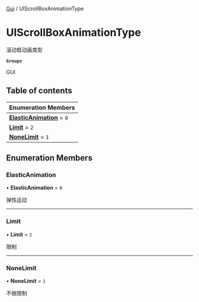 [Gui](../groups/Gui.Gui.md) / UIScrollBoxAnimationType

# UIScrollBoxAnimationType <Badge type="tip" text="Enumeration" /> <Score text="UIScrollBoxAnimationType" />

滚动框动画类型

**`Groups`**

GUI

## Table of contents

| Enumeration Members |
| :-----|
| **[ElasticAnimation](UI.UIScrollBoxAnimationType.md#elasticanimation)** = ``0`` <br> |
| **[Limit](UI.UIScrollBoxAnimationType.md#limit)** = ``2`` <br> |
| **[NoneLimit](UI.UIScrollBoxAnimationType.md#nonelimit)** = ``1`` <br> |

## Enumeration Members

### ElasticAnimation <Score text="ElasticAnimation" /> 

• **ElasticAnimation** = ``0``

弹性运动

___

### Limit <Score text="Limit" /> 

• **Limit** = ``2``

限制

___

### NoneLimit <Score text="NoneLimit" /> 

• **NoneLimit** = ``1``

不做限制
